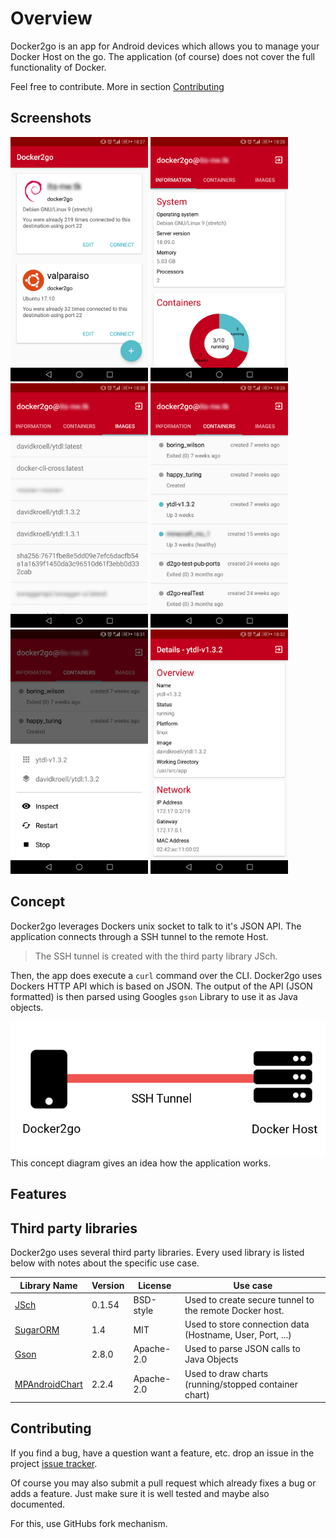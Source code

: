 # Overview
Docker2go is an app for Android devices which allows you to manage your Docker Host on the go.
The application (of course) does not cover the full functionality of Docker.

Feel free to contribute. More in section [Contributing](#contributing)

## Screenshots

<img src="img/connection-view.png" width=220 alt="Connection view">
<img src="img/info-view.png" width=220 alt="Information view">
<img src="img/images-view.png" width=220 alt="Images view">
<img src="img/containers-view.png" width=220 alt="Container view">
<img src="img/container-bottom-sheet.png" width=220 alt="Container bottom sheet">
<img src="img/container-details.png" width=220 alt="Container details">

## Concept
Docker2go leverages Dockers unix socket to talk to it's JSON API. The application connects through a SSH tunnel to the remote Host. 

> The SSH tunnel is created with the third party library JSch. 

Then, the app does execute a `curl` command over the CLI. 
Docker2go uses Dockers HTTP API which is based on JSON. 
The output of the API (JSON formatted) is then parsed using Googles `gson` Library to use it as Java objects.

![Concept Diagram](img/concept.png)
This concept diagram gives an idea how the application works. 

## Features

## Third party libraries
Docker2go uses several third party libraries.
Every used library is listed below with notes about the specific use case.

| Library Name                                                | Version | License    | Use case                                                     |
| ----------------------------------------------------------- | ------- | ---------- | ------------------------------------------------------------ |
| [JSch](http://www.jcraft.com/jsch/)                         | 0.1.54  | BSD-style  | Used to create secure tunnel to the remote Docker host.      |
| [SugarORM](https://github.com/chennaione/sugar)             | 1.4     | MIT        | Used to store connection data (Hostname, User, Port, ...)    |
| [Gson](https://github.com/google/gson)                      | 2.8.0   | Apache-2.0 | Used to parse JSON calls to Java Objects                     |
| [MPAndroidChart](https://github.com/PhilJay/MPAndroidChart) | 2.2.4   | Apache-2.0 | Used to draw charts (running/stopped container chart) |

## Contributing
If you find a bug, have a question want a feature, etc. drop an issue in the project [issue tracker](https://github.com/davidkroell/docker2go/issues).

Of course you may also submit a pull request which already fixes a bug or adds a feature.
Just make sure it is well tested and maybe also documented.

For this, use GitHubs fork mechanism.
